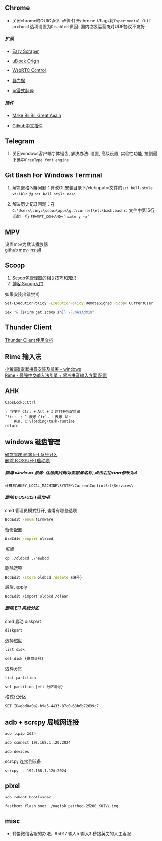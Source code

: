 ## Chrome    

- 关闭chrome的QUIC协议, 步骤:打开chrome://flags将`Experimental QUIC protocol`选项设置为`Disabled`  原因: 国内垃圾运营商对UDP协议不友好  





##### 扩展      

- [Easy Scraper](https://chromewebstore.google.com/detail/easy-scraper-one-click-we/cljbfnedccphacfneigoegkiieckjndh)         

- [uBlock Origin](https://chromewebstore.google.com/detail/ublock-origin/cjpalhdlnbpafiamejdnhcphjbkeiagm)         

- [WebRTC Control](https://chromewebstore.google.com/detail/webrtc-control/fjkmabmdepjfammlpliljpnbhleegehm)        

- [暴力猴](https://violentmonkey.github.io)           

- [沉浸式翻译](https://chromewebstore.google.com/detail/沉浸式翻译-网页翻译插件-pdf翻译-免费/bpoadfkcbjbfhfodiogcnhhhpibjhbnh?hl=zh-CN)           


##### 插件          

- [Make BiliBili Great Again](https://greasyfork.org/zh-CN/scripts/415714-make-bilibili-great-again)         

- [Github中文插件](https://github.com/maboloshi/github-chinese)       



## Telegram      

1. 关闭windows客户端字体锯齿, 解决办法: 设置, 高级设置, 实验性功能, 拉倒最下选中`FreeType font engine`         




## Git Bash For Windows Terminal  

1. 解决退格闪屏问题：修改Git安装目录下/etc/inputrc文件的`set bell-style visible` 为 `set bell-style none`        

2. 解决历史记录问题：在 `C:\Users\linyz\scoop\apps\git\current\etc\bash.bashrc` 文件中第15行添加一行 `PROMPT_COMMAND='history -a'`               



## MPV    

设置mpv为默认播放器       
[github mpv-install](https://github.com/rossy/mpv-install) 




## Scoop     

1. [Scoop包管理器的相关技巧和知识](https://www.thisfaner.com/p/scoop)    
2. [博客 Scoop入门](https://ericzonglu.gitee.io/posts/tool-scoop-get-start.html)         

如果安装出错尝试           

```bash
Set-ExecutionPolicy -ExecutionPolicy RemoteSigned -Scope CurrentUser

iex "& {$(irm get.scoop.sh)} -RunAsAdmin"
```



## Thunder Client    
[Thunder Client 使用文档](https://docs.thunderclient.com)     



## Rime 输入法     

[小狼毫&雾凇拼音安装及部署 - windows](https://www.cnblogs.com/HookDing/p/17949199)           
[Rime - 最强中文输入法引擎 + 雾凇拼音输入方案 配置](https://zhiqiu.vercel.app/post/2AGco8msp)          



## AHK   

```ahk
CapsLock::Ctrl

; 当按下 Ctrl + Alt + I 时打开指定目录
^!i::  ; ^ 表示 Ctrl，! 表示 Alt
    Run, C:\loading\task-runtime
return
```



## windows 磁盘管理  

[磁盘管理 删除 EFI 系统分区](https://blog.csdn.net/BlacKingZ/article/details/122563000)       
[删除 BIOS/UEFI 启动项](https://www.cnblogs.com/litifeng/articles/18192644)     

##### 禁用 windows 服务: 注册表找到对应服务名称, 点击右边start修改为4    

```text
计算机\HKEY_LOCAL_MACHINE\SYSTEM\CurrentControlSet\Services\
```

##### 删除 BIOS/UEFI 启动项

cmd 管理员模式打开, 查看有哪些选项  

```cmd
BcdEdit /enum firmware
```

备份配置  

```cmd
BcdEdit /export oldbcd
```

*可选*  

```bash
cp ./oldbcd ./newbcd
```

删除选项  

```cmd
BcdEdit /store oldbcd /delete {编号}
```

最后, apply

```bash
BcdEdit /import oldbcd /clean
```


##### 删除 EFI 系统分区

cmd 启动 diskpart  

```cmd
diskpart
```

选择磁盘  

```cmd
list disk
```

```cmd
sel disk {磁盘编号}
```


选择分区  

```cmd
list partition
```

```cmd
sel partition {efi 分区编号}
```


格式化分区  

```bash
SET ID=ebd0a0a2-b9e5-4433-87c0-68b6b72699c7
```






## adb + scrcpy 局域网连接

```bash
adb tcpip 2024
```   

```bash
adb connect 192.168.1.120:2024
```

```bash
adb devices
```

scrcpy 连接到设备   

```bash
scrcpy -s 192.168.1.120:2024
```





## pixel  

```bash
adb reboot bootloader
```

```bash
fastboot flash boot ./magisk_patched-25200_K0IVs.img
```





## misc  

- 转接微信客服的办法，95017 输入5 输入3 秒接英文的人工客服          





